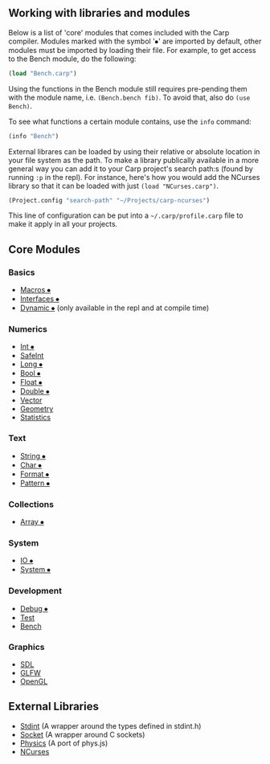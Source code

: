 ## Working with libraries and modules

Below is a list of 'core' modules that comes included with the Carp compiler.
Modules marked with the symbol '⦁' are imported by default, other modules must be imported by loading their file. For example, to get access to the Bench module, do the following:

```clojure
(load "Bench.carp")
```

Using the functions in the Bench module still requires pre-pending them with the module name, i.e. `(Bench.bench fib)`. To avoid that, also do `(use Bench)`.

To see what functions a certain module contains, use the `info` command:

```clojure
(info "Bench")
```

External librares can be loaded by using their relative or absolute location in your file system as the path. To make a library publically available in a more general way you can add it to your Carp project's search path:s (found by running `:p` in the repl). For instance, here's how you would add the NCurses library so that it can be loaded with just `(load "NCurses.carp")`.

```clojure
(Project.config "search-path" "~/Projects/carp-ncurses")
```

This line of configuration can be put into a `~/.carp/profile.carp` file to make it apply in all your projects.

## Core Modules

### Basics
* [Macros ⦁](../core/Macros.carp)
* [Interfaces ⦁](../core/Interfaces.carp)
* [Dynamic ⦁](../core/Dynamic.carp) (only available in the repl and at compile time)

### Numerics
* [Int ⦁](../core/Int.carp)
* [SafeInt](../core/SafeInt.carp)
* [Long ⦁](../core/Long.carp)
* [Bool ⦁](../core/Bool.carp)
* [Float ⦁](../core/Float.carp)
* [Double ⦁](../core/Double.carp)
* [Vector](../core/Vector.carp)
* [Geometry](../core/Geometry.carp)
* [Statistics](../core/Statistics.carp)

### Text
* [String ⦁](../core/String.carp)
* [Char ⦁](../core/Char.carp)
* [Format ⦁](../core/Format.carp)
* [Pattern ⦁](../core/Pattern.carp)

### Collections
* [Array ⦁](../core/Array.carp)

### System
* [IO ⦁](../core/IO.carp)
* [System ⦁](../core/System.carp)

### Development
* [Debug ⦁](../core/Debug.carp)
* [Test](../core/Test.carp)
* [Bench](../core/Bench.carp)

### Graphics
* [SDL](../core/SDL.carp)
* [GLFW](../core/GLFW.carp)
* [OpenGL](../core/OpenGL.carp)

## External Libraries
* [Stdint](https://github.com/hellerve/stdint) (A wrapper around the types defined in stdint.h)
* [Socket](https://github.com/hellerve/socket) (A wrapper around C sockets)
* [Physics](https://github.com/hellerve/physics) (A port of phys.js)
* [NCurses](https://github.com/eriksvedang/carp-ncurses)
